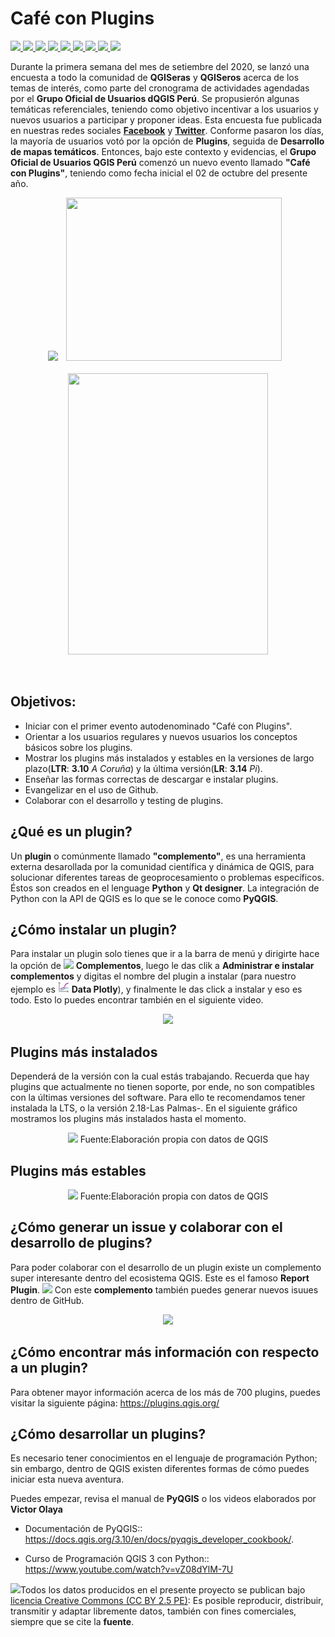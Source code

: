 # Café con Plugins
<p>
 <a href="https://github.com/qgispe">
  <img src="https://img.shields.io/badge/Grupo_de_Usuarios_QGIS_Perú-%258f01.svg?&style=for-the-badge&logo=qgis&logoColor=white" height="23">
  </a>
 <a href="https://gitter.im/CoffeewithPlugins/qgispe?utm_source=badge&utm_medium=badge&utm_campaign=pr-badge&utm_content=badge">
  <img src="https://img.shields.io/badge/Social_chat-Gitter-blue?&style=for-the-badge&logo=gitter&logoColor=white" height="24">
 </a>
 <a href="https://www.facebook.com/qgispe/">
  <img src="https://img.shields.io/badge/ facebook-%231877F2.svg?&style=for-the-badge&logo=facebook&logoColor=white" height=24.0>
 </a>
<a href="https://twitter.com/qgispe">
 <img src="https://img.shields.io/badge/twitter-%231DA1F2.svg?&style=for-the-badge&logo=twitter&logoColor=white" height=24>
</a>
<a href="https://www.youtube.com/channel/UCj5_XjZ-KpYBYhyrpjXJjcA?view_as=subscriber">
  <img src="https://img.shields.io/badge/youtube-%23FF0000.svg?&style=for-the-badge&logo=youtube&logoColor=white" height=24>
  </a>
<a href="https://open.spotify.com/playlist/1j8TUXUGpsmm0aKdVoRuEF?si=bDhduwf3T1KEu_o93dp07w">
  <img src="https://img.shields.io/badge/spotify-%231ED760.svg?&style=for-the-badge&logo=spotify&logoColor=white" height=24>
  </a>
 <a href="https://www.instagram.com/qgispe/">
  <img src="https://img.shields.io/badge/instagram-blueviolet.svg?&style=for-the-badge&logo=instagram&logoColor=white" height=24>
  </a>
 <a href="https://www.linkedin.com/in/grupo-oficial-de-usuarios-qgis-per%C3%BA-2435631b8/">
  <img src="https://img.shields.io/badge/LinkedIn-0077B5?style=for-the-badge&logo=linkedin&logoColor=white" height=24>
  </a>
  <a href="https://t.me/qgisperu">
  <img src="https://img.shields.io/badge/Telegram-2CA5E0?style=for-the-badge&logo=telegram&logoColor=white" height=24>
  </a>
</p>

Durante la primera semana del mes de setiembre del 2020, se lanzó una encuesta a todo la comunidad de **QGISeras** y **QGISeros** acerca de los temas de interés, como parte del cronograma de actividades agendadas por el **Grupo Oficial de Usuarios dQGIS Perú**. Se propusierón algunas temáticas referenciales, teniendo como objetivo incentivar a los usuarios y nuevos usuarios a participar y  proponer ideas. Esta encuesta fue publicada en nuestras redes sociales [**Facebook**]() y [**Twitter**](). Conforme pasaron los días, la mayoría de usuarios votó por la opción de **Plugins**, seguida de **Desarrollo de mapas temáticos**. Entonces, bajo este contexto y evidencias, el **Grupo Oficial de Usuarios QGIS Perú** comenzó un nuevo evento llamado **"Café con Plugins"**, teniendo como fecha inicial el 02 de octubre del presente año.
<br/>

<p align="center">
 <a>
  <img src="https://raw.githubusercontent.com/barja8/CoffeewithPlugins/master/plots/qgispe_fb.png" width=300 >
 </a>
<a>
  <img src="https://raw.githubusercontent.com/barja8/CoffeewithPlugins/master/plots/qgispe_twitter.png" width=345 height=261 hspace="10">
 </a>
 <br/>
 <br/>
 <a>
  <img src="https://raw.githubusercontent.com/barja8/CoffeewithPlugins/master/plots/CoffeewithPlugins_flyer.png" width=320 height= 450>
  </a>
</p>
<br/>


## Objetivos:

* Iniciar con el primer evento autodenominado "Café con Plugins".
* Orientar a los usuarios regulares y nuevos usuarios los conceptos básicos sobre los plugins.
* Mostrar los plugins más instalados y estables en la versiones de largo plazo(**LTR**: **3.10** *A Coruña*) y la última versión(**LR**: **3.14** *Pi*).
* Enseñar las formas correctas de descargar e instalar plugins.
* Evangelizar en el uso de Github.
* Colaborar con el desarrollo y testing de plugins.


## ¿Qué es un plugin?

Un **plugin** o comúnmente llamado **"complemento"**, es una herramienta externa desarollada por la comunidad científica y dinámica de QGIS, para solucionar diferentes tareas de geoprocesamiento o problemas específicos. Éstos son creados en el lenguage **Python** y **Qt designer**. La integración de Python con la API de QGIS es lo que se le conoce como **PyQGIS**.

## ¿Cómo instalar un plugin?
Para instalar un plugin solo tienes que ir a la barra de menú y dirigirte hace la opción de <img src="https://raw.githubusercontent.com/barja8/CoffeewithPlugins/9b28280b323ef3daaec1c3e4d7520c62fd573065/resources/complemento.svg" width=18> **Complementos**, luego le das clik a **Administrar e instalar complementos** y digitas el nombre del plugin a instalar (para nuestro ejemplo es <img src="https://raw.githubusercontent.com/ghtmtt/DataPlotly/master/DataPlotly/icons/dataplotly.svg" width=18> **Data Plotly**), y finalmente le das click a instalar y eso es todo. Esto lo puedes encontrar también en el siguiente video.

<p align = "center">
 <a>
 <img src="https://raw.githubusercontent.com/barja8/CoffeewithPlugins/master/resources/install_plugins.gif">
 </a>
</p>


## Plugins más instalados 

Dependerá de la versión con la cual estás trabajando. Recuerda que hay plugins que actualmente no tienen soporte, por ende, no son compatibles con la últimas versiones del software. Para ello te recomendamos tener instalada la LTS,  o la versión 2.18-Las Palmas-. En el siguiente gráfico mostramos los plugins más instalados hasta el momento. 

<p align= "center">
<a><img src="./plots/plugistop.png"></a>
<a>Fuente:Elaboración propia con datos de QGIS</a>
</p>

## Plugins más estables 

<p align= "center">
<a><img src="./plots/plugins_estables.png"></a>
<a>Fuente:Elaboración propia con datos de QGIS</a>
</p>

## ¿Cómo generar un issue y colaborar con el desarrollo de plugins?

Para poder colaborar con el desarrollo de un plugin existe un complemento super interesante dentro del ecosistema QGIS. Este es el famoso **Report Plugin**. <img src="./resources/icon_128.png" width=20> Con este **complemento** también puedes generar nuevos isuues dentro de GitHub.

<p align = "center">
 <a>
 <img src="https://raw.githubusercontent.com/barja8/CoffeewithPlugins/master/resources/reporte.gif">
 </a>
</p>

## ¿Cómo encontrar más información con respecto a un plugin?

Para obtener mayor información acerca de los más de 700 plugins, puedes visitar la siguiente página: <https://plugins.qgis.org/>

## ¿Cómo desarrollar un plugins?
Es necesario tener conocimientos en el lenguaje de programación Python; sin embargo, dentro de QGIS existen diferentes formas de cómo puedes iniciar esta nueva aventura.

Puedes empezar, revisa el manual de **PyQGIS** o los videos elaborados por **Victor Olaya**

* Documentación de PyQGIS:: <https://docs.qgis.org/3.10/en/docs/pyqgis_developer_cookbook/>.

* Curso de Programación QGIS 3 con Python:: <https://www.youtube.com/watch?v=vZ08dYlM-7U>

 
 ![](https://raw.githubusercontent.com/barja8/Friends/master/QGIS/Img/icons/istat88x31.png)Todos los datos producidos en el presente proyecto se publican bajo [licencia Creative Commons (CC BY 2.5 PE)](https://creativecommons.org/share-your-work/): Es posible reproducir, distribuir, transmitir y adaptar libremente datos,  también con fines comerciales, siempre que se cite la **fuente**.
